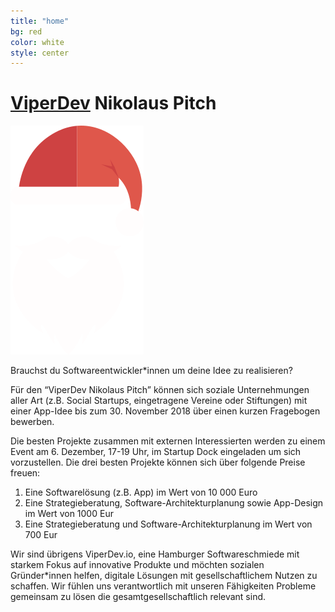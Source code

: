 ```yaml
---
title: "home"
bg: red
color: white
style: center
---
```


# [ViperDev](https://viperdev.io/) Nikolaus Pitch

![Santa](img/santa.png)

Brauchst du Softwareentwickler*innen um deine Idee zu realisieren?

Für den “ViperDev Nikolaus Pitch” können sich soziale Unternehmungen aller Art (z.B. Social Startups, eingetragene Vereine oder Stiftungen) mit einer App-Idee bis zum 30. November 2018 über einen kurzen Fragebogen bewerben.

Die besten Projekte zusammen mit externen Interessierten werden zu einem Event am 6. Dezember, 17-19 Uhr, im Startup Dock eingeladen um sich vorzustellen. Die drei besten Projekte können sich über folgende Preise freuen:

1. Eine Softwarelösung (z.B. App) im Wert von 10 000 Euro
2. Eine Strategieberatung, Software-Architekturplanung sowie App-Design im Wert von 1000 Eur
3. Eine Strategieberatung und Software-Architekturplanung im Wert von 700 Eur

Wir sind übrigens ViperDev.io, eine Hamburger Softwareschmiede mit starkem Fokus auf innovative Produkte und möchten sozialen Gründer*innen helfen, digitale Lösungen mit gesellschaftlichem Nutzen zu schaffen. Wir fühlen uns verantwortlich mit unseren Fähigkeiten Probleme gemeinsam zu lösen die gesamtgesellschaftlich relevant sind.
